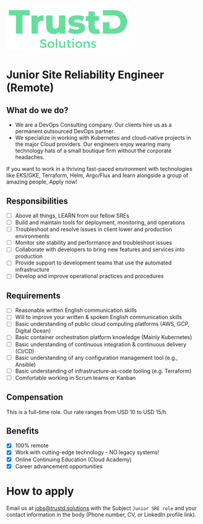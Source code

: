 # ![TrustD.Solutions](../images/logo-no-bg.png)

# Junior Site Reliability Engineer (Remote)

## What do we do?
- We are a DevOps Consulting company. Our clients hire us as a permanent outsourced DevOps partner.
- We specialize in working with Kubernetes and cloud-native projects in the major Cloud providers. Our engineers enjoy wearing many technology hats of a small boutique firm without the corporate headaches.

If you want to work in a thriving fast-paced environment with technologies like EKS/GKE, Terraform, Helm, Argo/Flux and learn alongside a group of amazing people, Apply now!

## Responsibilities
- [ ] Above all things, LEARN from our fellow SREs
- [ ] Build and maintain tools for deployment, monitoring, and operations
- [ ] Troubleshoot and resolve issues in client lower and production environments
- [ ] Monitor site stability and performance and troubleshoot issues
- [ ] Collaborate with developers to bring new features and services into production
- [ ] Provide support to development teams that use the automated infrastructure
- [ ] Develop and improve operational practices and procedures

## Requirements
- [ ] Reasonable written English communication skills
- [ ] Will to improve your written & spoken English communication skills
- [ ] Basic understanding of public cloud computing platforms (AWS, GCP, Digital Ocean)
- [ ] Basic container orchestration platform knowledge (Mainly Kubernetes)
- [ ] Basic understanding of continuous integration & continuous delivery (CI/CD)
- [ ] Basic understanding of any configuration management tool (e.g., Ansible)
- [ ] Basic understanding of infrastructure-as-code tooling (e.g. Terraform)
- [ ] Comfortable working in Scrum teams or Kanban

## Compensation

This is a full-time role. Our rate ranges from USD 10 to USD 15/h

## Benefits
- [x] 100% remote
- [x] Work with cutting-edge technology - NO legacy systems!
- [x] Online Continuing Education (Cloud Academy)
- [x] Career advancement opportunities

# How to apply
Email us at jobs@trustd.solutions with the Subject `Junior SRE role` and your contact information in the body (Phone number, CV, or LinkedIn profile link).
